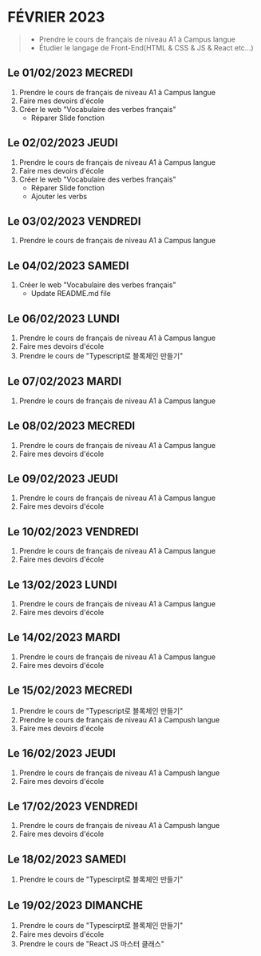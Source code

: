 # FÉVRIER 2023
> - Prendre le cours de français de niveau A1 à Campus langue 
> - Étudier le langage de Front-End(HTML & CSS & JS & React etc...)

## Le 01/02/2023 MECREDI
1. Prendre le cours de français de niveau A1 à Campus langue
2. Faire mes devoirs d'école
3. Créer le web "Vocabulaire des verbes français"
    - Réparer Slide fonction

## Le 02/02/2023 JEUDI
1. Prendre le cours de français de niveau A1 à Campus langue
2. Faire mes devoirs d'école
3. Créer le web "Vocabulaire des verbes français"
    - Réparer Slide fonction
    - Ajouter les verbs

## Le 03/02/2023 VENDREDI
1. Prendre le cours de français de niveau A1 à Campus langue

## Le 04/02/2023 SAMEDI
1. Créer le web "Vocabulaire des verbes français"
    - Update README.md file

## Le 06/02/2023 LUNDI
1. Prendre le cours de français de niveau A1 à Campus langue
2. Faire mes devoirs d'école
3. Prendre le cours de "Typescript로 블록체인 만들기"

## Le 07/02/2023 MARDI
1. Prendre le cours de français de niveau A1 à Campus langue

## Le 08/02/2023 MECREDI
1. Prendre le cours de français de niveau A1 à Campus langue
2. Faire mes devoirs d'école

## Le 09/02/2023 JEUDI
1. Prendre le cours de français de niveau A1 à Campus langue
2. Faire mes devoirs d'école

## Le 10/02/2023 VENDREDI
1. Prendre le cours de français de niveau A1 à Campus langue
2. Faire mes devoirs d'école

## Le 13/02/2023 LUNDI
1. Prendre le cours de français de niveau A1 à Campus langue
2. Faire mes devoirs d'école

## Le 14/02/2023 MARDI
1. Prendre le cours de français de niveau A1 à Campus langue
2. Faire mes devoirs d'école

## Le 15/02/2023 MECREDI
1. Prendre le cours de "Typescript로 블록체인 만들기"
2. Prendre le cours de français de niveau A1 à Campush langue
3. Faire mes devoirs d'école

## Le 16/02/2023 JEUDI
1. Prendre le cours de français de niveau A1 à Campush langue
2. Faire mes devoirs d'école

## Le 17/02/2023 VENDREDI
1. Prendre le cours de français de niveau A1 à Campush langue
2. Faire mes devoirs d'école

## Le 18/02/2023 SAMEDI
1. Prendre le cours de "Typescirpt로 블록체인 만들기"

## Le 19/02/2023 DIMANCHE
1. Prendre le cours de "Typescirpt로 블록체인 만들기"
2. Faire mes devoirs d'école
3. Prendre le cours de "React JS 마스터 클래스"